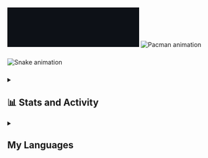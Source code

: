 #

<img src="./assets/github-gif1_v2.gif" alt="Typing animation" width="300" height="auto" />

<img src="https://raw.githubusercontent.com/SidusLunare/SidusLunare/output/pacman-contribution-graph.svg" alt="Pacman animation" />

###

<img src="https://raw.githubusercontent.com/SidusLunare/SidusLunare/output/snake.svg" alt="Snake animation" />

###

<details> 
  <summary><h2>📊 Stats and Activity</h2></summary>

[![GitHub Streak](https://streak-stats.demolab.com/?user=SidusLunare&theme=dark)](https://git.io/streak-stats)

[![Nova's GitHub stats-Dark](https://github-readme-stats.vercel.app/api?username=SidusLunare&show_icons=true&theme=dark#gh-dark-mode-only)](https://github.com/anuraghazra/github-readme-stats#gh-dark-mode-only)
[![Nova's GitHub stats-Light](https://github-readme-stats.vercel.app/api?username=SidusLunare&show_icons=true&theme=default#gh-light-mode-only)](https://github.com/anuraghazra/github-readme-stats#gh-light-mode-only)
[![Top Langs](https://github-readme-stats.vercel.app/api/top-langs/?username=SidusLunare&layout=compact&theme=dark#gh-dark-mode-only)](https://github.com/anuraghazra/github-readme-stats)

<a><strong>Note</strong>: Top languages is only a metric of the languages my public code consists of and doesn't reflect experience or skill level.</a>

[![Nova's github activity graph](https://github-readme-activity-graph.vercel.app/graph?username=SidusLunare&theme=react#gh-light-mode-only)](https://github.com/ashutosh00710/github-readme-activity-graph#gh-light-mode-only)
[![Nova's github activity graph](https://github-readme-activity-graph.vercel.app/graph?username=SidusLunare&theme=react-dark#gh-dark-mode-only)](https://github.com/ashutosh00710/github-readme-activity-graph#gh-dark-mode-only)

</details>

<details> 
  <summary><h2>My Languages</h2></summary>
  <!-- Some badges are from https://github.com/Ileriayo/markdown-badges -->
<p><a target="_blank" href="https://raw.githubusercontent.com/devicons/devicon/master/icons/react/react-original-wordmark.svg" style="display: inline-block;"><img src="https://raw.githubusercontent.com/devicons/devicon/master/icons/react/react-original-wordmark.svg" alt="react" width="42" height="42" /></a>
<a target="_blank" href="https://raw.githubusercontent.com/devicons/devicon/master/icons/css3/css3-original-wordmark.svg" style="display: inline-block;"><img src="https://raw.githubusercontent.com/devicons/devicon/master/icons/css3/css3-original-wordmark.svg" alt="css3" width="42" height="42" /></a>
<a target="_blank" href="https://raw.githubusercontent.com/devicons/devicon/master/icons/html5/html5-original-wordmark.svg" style="display: inline-block;"><img src="https://raw.githubusercontent.com/devicons/devicon/master/icons/html5/html5-original-wordmark.svg" alt="html5" width="42" height="42" /></a>
<a target="_blank" href="https://raw.githubusercontent.com/devicons/devicon/master/icons/sass/sass-original.svg" style="display: inline-block;"><img src="https://raw.githubusercontent.com/devicons/devicon/master/icons/sass/sass-original.svg" alt="sass" width="42" height="42" /></a>
<a target="_blank" href="https://reactnative.dev/img/header_logo.svg" style="display: inline-block;"><img src="https://reactnative.dev/img/header_logo.svg" alt="reactnative" width="42" height="42" /></a>
<a target="_blank" href="https://raw.githubusercontent.com/devicons/devicon/master/icons/csharp/csharp-original.svg" style="display: inline-block;"><img src="https://raw.githubusercontent.com/devicons/devicon/master/icons/csharp/csharp-original.svg" alt="csharp" width="42" height="42" /></a>
<a target="_blank" href="https://raw.githubusercontent.com/devicons/devicon/master/icons/javascript/javascript-original.svg" style="display: inline-block;"><img src="https://raw.githubusercontent.com/devicons/devicon/master/icons/javascript/javascript-original.svg" alt="javascript" width="42" height="42" /></a>
<a target="_blank" href="https://raw.githubusercontent.com/devicons/devicon/master/icons/python/python-original.svg" style="display: inline-block;"><img src="https://raw.githubusercontent.com/devicons/devicon/master/icons/python/python-original.svg" alt="python" width="42" height="42" /></a>
<a target="_blank" href="https://www.vectorlogo.zone/logos/figma/figma-icon.svg" style="display: inline-block;"><img src="https://www.vectorlogo.zone/logos/figma/figma-icon.svg" alt="figma" width="42" height="42" /></a>
<a target="_blank" href="https://www.vectorlogo.zone/logos/getpostman/getpostman-icon.svg" style="display: inline-block;"><img src="https://www.vectorlogo.zone/logos/getpostman/getpostman-icon.svg" alt="postman" width="42" height="42" /></a>
<a target="_blank" href="https://www.vectorlogo.zone/logos/unity3d/unity3d-icon.svg" style="display: inline-block;"><img src="https://www.vectorlogo.zone/logos/unity3d/unity3d-icon.svg" alt="unity" width="42" height="42" /></a>
<a target="_blank" href="https://raw.githubusercontent.com/devicons/devicon/master/icons/linux/linux-original.svg" style="display: inline-block;"><img src="https://raw.githubusercontent.com/devicons/devicon/master/icons/linux/linux-original.svg" alt="linux" width="42" height="42" /></a>
<a target="_blank" href="https://cdn.worldvectorlogo.com/logos/arduino-1.svg" style="display: inline-block;"><img src="https://cdn.worldvectorlogo.com/logos/arduino-1.svg" alt="arduino" width="42" height="42" /></a></p>
</details>
